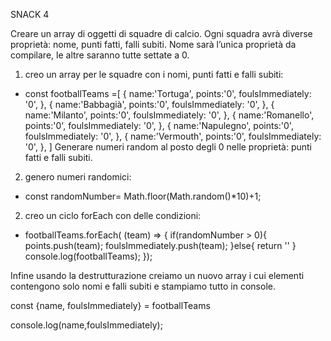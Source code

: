 SNACK 4

Creare un array di oggetti di squadre di calcio. Ogni squadra avrà diverse proprietà: nome, punti fatti, falli subiti.
Nome sarà l’unica proprietà da compilare, le altre saranno tutte settate a 0.

1) creo un array per le squadre con i nomi, punti fatti e falli subiti:

- const footballTeams =[
    {
        name:'Tortuga',
        points:'0',
        foulsImmediately: '0',
    },
      {
        name:'Babbagià',
        points:'0',
        foulsImmediately: '0',
    },
      {
        name:'Milanto',
        points:'0',
        foulsImmediately: '0',
    },
      {
        name:'Romanello',
        points:'0',
        foulsImmediately: '0',
    },
      {
        name:'Napulegno',
        points:'0',
        foulsImmediately: '0',
    },
      {
        name:'Vermouth',
        points:'0',
        foulsImmediately: '0',
    },
]
Generare numeri random al posto degli 0 nelle proprietà: punti fatti e falli subiti.

2) genero numeri randomici:

- const randomNumber= Math.floor(Math.random()*10)+1;

2) creo un ciclo forEach con delle condizioni:

- footballTeams.forEach( (team) => {
    if(randomNumber > 0){
        points.push(team);
        foulsImmediately.push(team);
    }else{
        return ''
    }
   console.log(footballTeams);
});

Infine usando la destrutturazione creiamo un nuovo array i cui elementi contengono solo nomi e falli subiti e stampiamo tutto in console.

const {name, foulsImmediately} = footballTeams

console.log(name,foulsImmediately);